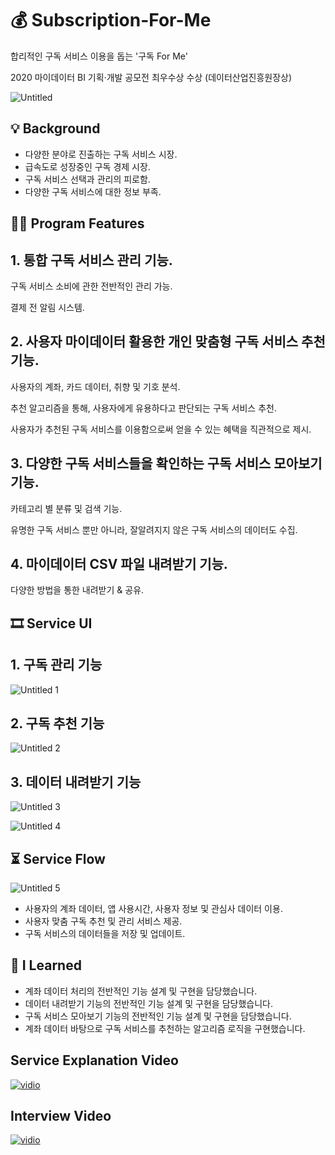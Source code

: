 # 💰 Subscription-For-Me


합리적인 구독 서비스 이용을 돕는 '구독 For Me'

2020 마이데이터 BI 기획·개발 공모전 최우수상 수상 (데이터산업진흥원장상)

![Untitled](https://user-images.githubusercontent.com/59998914/126846204-35d2b5bd-d513-4675-a689-a5e2a4a16f75.png)

## **💡 Background**


- 다양한 분야로 진출하는 구독 서비스 시장.
- 급속도로 성장중인 구독 경제 시장.
- 구독 서비스 선택과 관리의 피로함.
- 다양한 구독 서비스에 대한 정보 부족.

## 👩‍💻 Program Features



## 1. 통합 구독 서비스 관리 기능.

구독 서비스 소비에 관한 전반적인 관리 가능.

결제 전 알림 시스템.

## 2. 사용자 마이데이터 활용한 개인 맞춤형 구독 서비스 추천 기능.

사용자의 계좌, 카드 데이터, 취향 및 기호 분석.

추천 알고리즘을 통해, 사용자에게 유용하다고 판단되는 구독 서비스 추천.

사용자가 추천된 구독 서비스를 이용함으로써 얻을 수 있는 혜택을 직관적으로 제시.

## 3. 다양한 구독 서비스들을 확인하는 구독 서비스 모아보기 기능.

카테고리 별 분류 및 검색 기능.

유명한 구독 서비스 뿐만 아니라, 잘알려지지 않은 구독 서비스의 데이터도 수집.

## 4. 마이데이터 CSV 파일 내려받기 기능.

다양한 방법을 통한 내려받기 & 공유.

## 🎞️ Service UI

## 1. 구독 관리 기능

![Untitled 1](https://user-images.githubusercontent.com/59998914/126846206-083d8f2d-a4bc-4630-ba3b-f3827a458344.png)

## 2. 구독 추천 기능

![Untitled 2](https://user-images.githubusercontent.com/59998914/126846210-da080f20-0ef5-4d95-b46c-f118ba094ab9.png)

## 3. 데이터 내려받기 기능

![Untitled 3](https://user-images.githubusercontent.com/59998914/126846214-72a6fc34-e7fb-42cb-abfc-27810ea6cfd5.png)

![Untitled 4](https://user-images.githubusercontent.com/59998914/126846194-9c3410cd-fe80-4225-bae9-af9a08694095.png)

## ⏳ Service Flow


![Untitled 5](https://user-images.githubusercontent.com/59998914/126846202-8722c5e5-dd2e-4f3e-b02f-5fdc528f8dcb.png)

- 사용자의 계좌 데이터, 앱 사용시간, 사용자 정보 및 관심사 데이터 이용.
- 사용자 맞춤 구독 추천 및 관리 서비스 제공.
- 구독 서비스의 데이터들을 저장 및 업데이트.

## 💭 I Learned


- 계좌 데이터 처리의 전반적인 기능 설계 및 구현을 담당했습니다.
- 데이터 내려받기 기능의 전반적인 기능 설계 및 구현을 담당했습니다.
- 구독 서비스 모아보기 기능의 전반적인 기능 설계 및 구현을 담당했습니다.
- 계좌 데이터 바탕으로 구독 서비스를 추천하는 알고리즘 로직을 구현했습니다.

## Service Explanation Video

[![vidio](https://i9.ytimg.com/vi/zo-a8DplZGs/mq2.jpg?sqp=CJCB7YcG&rs=AOn4CLAP58is5mSpMSHC26VPPdqmDSrwqg)](https://www.youtube.com/watch?v=zo-a8DplZGs)

## Interview Video

[![vidio](https://i.ytimg.com/an_webp/0Q_40XrPiwg/mqdefault_6s.webp?du=3000&sqp=CPDZ7IcG&rs=AOn4CLAdv6EK9Ph_4LeESHn0n8QyJjxjPQ)](https://www.youtube.com/watch?v=0Q_40XrPiwg)
